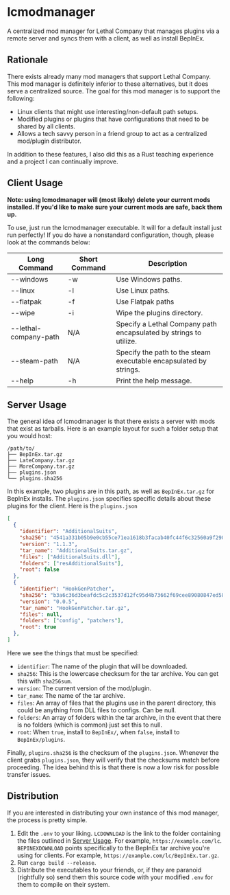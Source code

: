# lcmodmanager
A centralized mod manager for Lethal Company that manages plugins via a remote server and syncs them with a client, as well as install BepInEx.

## Rationale

There exists already many mod managers that support Lethal Company. This mod manager is definitely inferior to these alternatives, but it does serve a centralized source. The goal for this mod manager is to support the following:

* Linux clients that might use interesting/non-default path setups.
* Modified plugins or plugins that have configurations that need to be shared by all clients.
* Allows a tech savvy person in a friend group to act as a centralized mod/plugin distributor.

In addition to these features, I also did this as a Rust teaching experience and a project I can continually improve.

## Client Usage

**Note: using lcmodmanager will (most likely) delete your current mods installed. If you'd like to make sure your current mods are safe, back them up.**

To use, just run the lcmodmanager executable. It will for a default install just run perfectly! If you do have a nonstandard configuration, though, please look at the commands below:

| Long Command          | Short Command | Description                                                       |
| --------------------- | ------------- | ----------------------------------------------------------------- |
| --windows             | -w            | Use Windows paths.                                                |
| --linux               | -l            | Use Linux paths.                                                  |
| --flatpak             | -f            | Use Flatpak paths                                                 |
| --wipe                | -i            | Wipe the plugins directory.                                       |
| --lethal-company-path | N/A           | Specify a Lethal Company path encapsulated by strings to utilize. |
| --steam-path          | N/A           | Specify the path to the steam executable encapsulated by strings. |
| --help                | -h            | Print the help message.                                           |


## Server Usage
The general idea of lcmodmanager is that there exists a server with mods that exist as tarballs. Here is an example layout for such a folder setup that you would host:

```
/path/to/
├── BepInEx.tar.gz
├── LateCompany.tar.gz
├── MoreCompany.tar.gz
├── plugins.json
└── plugins.sha256
```

In this example, two plugins are in this path, as well as `BepInEx.tar.gz` for BepInEx installs. The `plugins.json` specifies specific details about these plugins for the client. Here is the `plugins.json`

```json
[
  {
    "identifier": "AdditionalSuits",
    "sha256": "4541a331b05b9e0cb55ce71ea1618b3facab40fc44f6c32560a9f290b6474c48",
    "version": "1.1.3",
    "tar_name": "AdditionalSuits.tar.gz",
    "files": ["AdditionalSuits.dll"],
    "folders": ["resAdditionalSuits"],
    "root": false
  },
  {
    "identifier": "HookGenPatcher",
    "sha256": "b3a6c36d3beafdc5c2c3537d12fc95d4b73662f69cee89080847ed5803a0e04b",
    "version": "0.0.5",
    "tar_name": "HookGenPatcher.tar.gz",
    "files": null,
    "folders": ["config", "patchers"],
    "root": true
  },
]
```

Here we see the things that must be specified:

* `identifier`: The name of the plugin that will be downloaded.
* `sha256`: This is the lowercase checksum for the tar archive. You can get this with `sha256sum`.
* `version`: The current version of the mod/plugin.
* `tar_name`: The name of the tar archive.
* `files`: An array of files that the plugins use in the parent directory, this could be anything from DLL files to configs. Can be null.
* `folders`: An array of folders within the tar archive, in the event that there is no folders (which is common) just set this to null.
* `root`: When `true`, install to `BepInEx/`, when `false`, install to `BepInEx/plugins`.

Finally, `plugins.sha256` is the checksum of the `plugins.json`. Whenever the client grabs `plugins.json`, they will verify that the checksums match before proceeding. The idea behind this is that there is now a low risk for possible transfer issues.

## Distribution

If you are interested in distributing your own instance of this mod manager, the process is pretty simple.

1. Edit the `.env` to your liking. `LCDOWNLOAD` is the link to the folder containing the files outlined in [Server Usage](#server-usage). For example, `https://example.com/lc`. `BEPINEXDOWNLOAD` points specifically to the BepInEx tar archive you're using for clients. For example, `https://example.com/lc/BepInEx.tar.gz`.
2. Run `cargo build --release`.
3. Distribute the executables to your friends, or, if they are paranoid (rightfully so) send them this source code with your modified `.env` for them to compile on their system.
